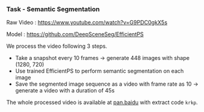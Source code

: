 ### Task - Semantic Segmentation

Raw Video : https://www.youtube.com/watch?v=G9PDC0gkX5s

Model : https://github.com/DeepSceneSeg/EfficientPS



We process the video following 3 steps.

* Take a snapshot every 10 frames $\rightarrow$ generate 448 images with shape (1280, 720)
* Use trained EfficientPS to perform semantic segmentation on each image
* Save the segmented image sequence as a video with frame rate as 10 $\rightarrow$ generate a video with a duration of 45s

 The whole processed video is available at [pan.baidu](https://pan.baidu.com/s/1puAEem0YfqMDxbLFCDZM7w) with extract code `krkp`.

